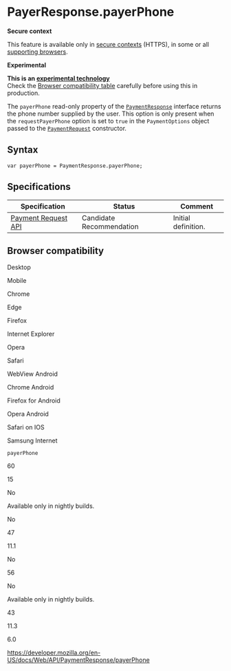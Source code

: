 # PayerResponse.payerPhone

**Secure context**

This feature is available only in [secure contexts](https://developer.mozilla.org/en-US/docs/Web/Security/Secure_Contexts) (HTTPS), in some or all [supporting browsers](#browser_compatibility).

**Experimental**

**This is an [experimental technology](https://developer.mozilla.org/en-US/docs/MDN/Guidelines/Conventions_definitions#experimental)**  
Check the [Browser compatibility table](#browser_compatibility) carefully before using this in production.

The `payerPhone` read-only property of the [`PaymentResponse`](../paymentresponse) interface returns the phone number supplied by the user. This option is only present when the `requestPayerPhone` option is set to `true` in the <span class="page-not-created">`PaymentOptions`</span> object passed to the [`PaymentRequest`](../paymentrequest/paymentrequest) constructor.

## Syntax

    var payerPhone = PaymentResponse.payerPhone;

## Specifications

<table><thead><tr class="header"><th>Specification</th><th>Status</th><th>Comment</th></tr></thead><tbody><tr class="odd"><td><a href="https://w3c.github.io/payment-request/">Payment Request API</a></td><td><span class="spec-cr">Candidate Recommendation</span></td><td>Initial definition.</td></tr></tbody></table>

## Browser compatibility

Desktop

Mobile

Chrome

Edge

Firefox

Internet Explorer

Opera

Safari

WebView Android

Chrome Android

Firefox for Android

Opera Android

Safari on IOS

Samsung Internet

`payerPhone`

60

15

No

Available only in nightly builds.

No

47

11.1

No

56

No

Available only in nightly builds.

43

11.3

6.0

<a href="https://developer.mozilla.org/en-US/docs/Web/API/PaymentResponse/payerPhone" class="_attribution-link">https://developer.mozilla.org/en-US/docs/Web/API/PaymentResponse/payerPhone</a>
